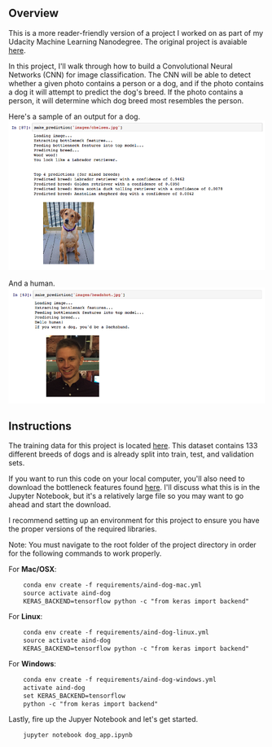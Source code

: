 [//]: # (Image References)

[image1]: ./images/sample_dog_output.png "Sample Output"
[image2]: ./images/sample_human_output.png "Sample Human Output"
[image3]: ./images/vgg16_model.png "VGG-16 Model Keras Layers"
[image4]: ./images/vgg16_model_draw.png "VGG16 Model Figure"


## Overview

This is a more reader-friendly version of a project I worked on as part of my Udacity Machine Learning Nanodegree. The original project is avaiable [here](https://github.com/jeremyjordan/machine-learning/tree/master/projects/dog-project).

In this project, I'll walk through how to build a Convolutional Neural Networks (CNN) for image classification. The CNN will be able to detect whether a given photo contains a person or a dog, and if the photo contains a dog it will attempt to predict the dog's breed. If the photo contains a person, it will determine which dog breed most resembles the person.

Here's a sample of an output for a dog.
![Sample Output][image1]

And a human.
![Sample Output][image2]

## Instructions

The training data for this project is located [here](https://s3-us-west-1.amazonaws.com/udacity-aind/dog-project/dogImages.zip). This dataset contains 133 different breeds of dogs and is already split into train, test, and validation sets.

If you want to run this code on your local computer, you'll also need to download the bottleneck features found [here](). I'll discuss what this is in the Jupyter Notebook, but it's a relatively large file so you may want to go ahead and start the download.

I recommend setting up an environment for this project to ensure you have the proper versions of the required libraries.

Note: You must navigate to the root folder of the project directory in order for the following commands to work properly.


For __Mac/OSX__:
```
	conda env create -f requirements/aind-dog-mac.yml
	source activate aind-dog
	KERAS_BACKEND=tensorflow python -c "from keras import backend"
```

For __Linux__:
```
	conda env create -f requirements/aind-dog-linux.yml
	source activate aind-dog
	KERAS_BACKEND=tensorflow python -c "from keras import backend"
```

For __Windows__:
```
	conda env create -f requirements/aind-dog-windows.yml
	activate aind-dog
	set KERAS_BACKEND=tensorflow
	python -c "from keras import backend"
```

Lastly, fire up the Jupyer Notebook and let's get started.

```
	jupyter notebook dog_app.ipynb
```
